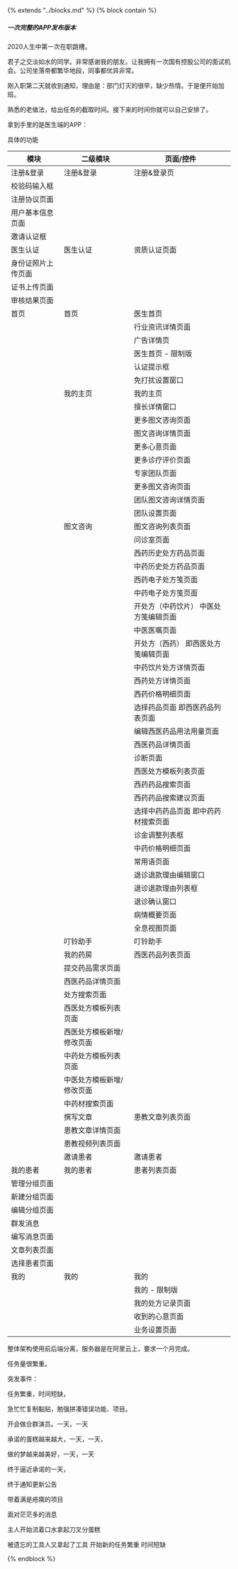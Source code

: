 {% extends "../blocks.md" %} {% block contain %}
##### 一次完整的APP发布版本

2020人生中第一次在职跳槽。

君子之交淡如水的同学。非常感谢我的朋友。让我拥有一次国有控股公司的面试机会。公司坐落帝都繁华地段，同事都优异非常。

刚入职第二天就收到通知，理由是：部门灯灭的很早，缺少热情。于是便开始加班。

熟悉的老做法，给出任务的截取时间。接下来的时间你就可以自己安排了。

拿到手里的是医生端的APP：

具体的功能

| 模块               | 二级模块                  | 页面/控件                             |
| ------------------ | ------------------------- | ------------------------------------- |
| 注册&登录          | 注册&登录                 | 注册&登录页                           |
| 校验码输入框       |                           |                                       |
| 注册协议页面       |                           |                                       |
| 用户基本信息页面   |                           |                                       |
| 邀请认证框         |                           |                                       |
| 医生认证           | 医生认证                  | 资质认证页面                          |
| 身份证照片上传页面 |                           |                                       |
| 证书上传页面       |                           |                                       |
| 审核结果页面       |                           |                                       |
| 首页               | 首页                      | 医生首页                              |
|                    |                           | 行业资讯详情页面                      |
|                    |                           | 广告详情页                            |
|                    |                           | 医生首页 - 限制版                     |
|                    |                           | 认证提示框                            |
|                    |                           | 免打扰设置窗口                        |
|                    | 我的主页                  | 我的主页                              |
|                    |                           | 擅长详情窗口                          |
|                    |                           | 更多图文咨询页面                      |
|                    |                           | 图文咨询详情页面                      |
|                    |                           | 更多心意页面                          |
|                    |                           | 更多诊疗评价页面                      |
|                    |                           | 专家团队页面                          |
|                    |                           | 更多图文咨询页面                      |
|                    |                           | 团队图文咨询详情页面                  |
|                    |                           | 团队设置页面                          |
|                    | 图文咨询                  | 图文咨询列表页面                      |
|                    |                           | 问诊室页面                            |
|                    |                           | 西药历史处方药品页面                  |
|                    |                           | 中药历史处方药品页面                  |
|                    |                           | 西药电子处方笺页面                    |
|                    |                           | 中药电子处方笺页面                    |
|                    |                           | 开处方（中药饮片） 中医处方笺编辑页面 |
|                    |                           | 中医医嘱页面                          |
|                    |                           | 开处方（西药） 即西医处方笺编辑页面   |
|                    |                           | 中药饮片处方详情页面                  |
|                    |                           | 西药处方详情页面                      |
|                    |                           | 西药价格明细页面                      |
|                    |                           | 选择药品页面 即西医药品列表页面       |
|                    |                           | 编辑西医药品用法用量页面              |
|                    |                           | 西医药品详情页面                      |
|                    |                           | 诊断页面                              |
|                    |                           | 西医处方模板列表页面                  |
|                    |                           | 西药药品搜索页面                      |
|                    |                           | 西药药品搜索建议页面                  |
|                    |                           | 选择中药药品页面 即中药药材搜索页面   |
|                    |                           | 诊金调整列表框                        |
|                    |                           | 中药价格明细页面                      |
|                    |                           | 常用语页面                            |
|                    |                           | 退诊退款理由编辑窗口                  |
|                    |                           | 退诊退款理由列表框                    |
|                    |                           | 退诊确认窗口                          |
|                    |                           | 病情概要页面                          |
|                    |                           | 全息视图页面                          |
|                    | 叮铃助手                  | 叮铃助手                              |
|                    | 我的药房                  | 西医药品列表页面                      |
|                    | 提交药品需求页面          |                                       |
|                    | 西医药品详情页面          |                                       |
|                    | 处方搜索页面              |                                       |
|                    | 西医处方模板列表页面      |                                       |
|                    | 西医处方模板新增/修改页面 |                                       |
|                    | 中药处方模板列表页面      |                                       |
|                    | 中医处方模板新增/修改页面 |                                       |
|                    | 中药材搜索页面            |                                       |
|                    | 撰写文章                  | 患教文章列表页面                      |
|                    | 患教文章详情页面          |                                       |
|                    | 患教视频列表页面          |                                       |
|                    | 邀请患者                  | 邀请患者                              |
| 我的患者           | 我的患者                  | 患者列表页面                          |
| 管理分组页面       |                           |                                       |
| 新建分组页面       |                           |                                       |
| 编辑分组页面       |                           |                                       |
| 群发消息           |                           |                                       |
| 编写消息页面       |                           |                                       |
| 文章列表页面       |                           |                                       |
| 选择患者页面       |                           |                                       |
| 我的               | 我的                      | 我的                                  |
|                    |                           | 我的 - 限制版                         |
|                    |                           | 我的处方记录页面                      |
|                    |                           | 收到的心意页面                        |
|                    |                           | 业务设置页面                          |

整体架构使用前后端分离，服务器是在阿里云上，要求一个月完成。

任务量很繁重。





突发事件：











任务繁重，时间短缺，

急忙忙复制黏贴，勉强拼凑错误功能、项目。

开会做合群演员。一天，一天



承诺的蛋糕越来越大，一天，一天，

做的梦越来越美好，一天，一天

终于逼近承诺的一天，



终于通知更新公告



带着满是疮痍的项目

面对茫茫多的消息

主人开始流着口水拿起刀叉分蛋糕

被遗忘的工具人又拿起了工具 开始新的任务繁重 时间短缺














{% endblock %}